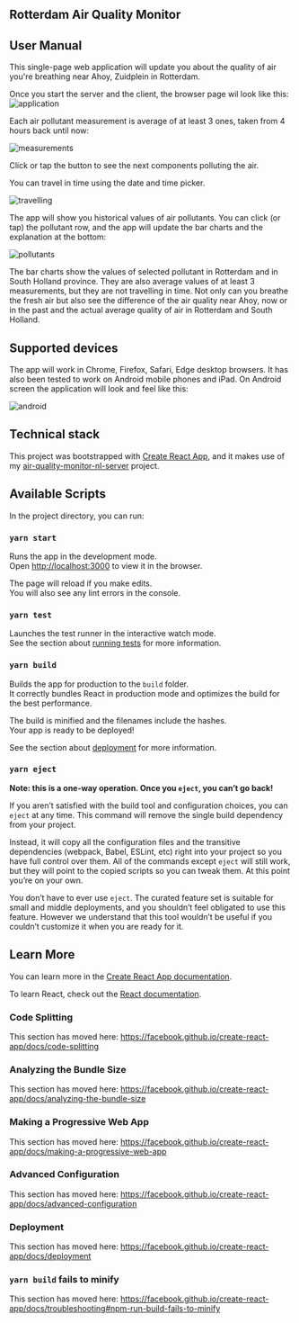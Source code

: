 ## Rotterdam Air Quality Monitor
## User Manual
This single-page web application will update 
you about the quality of air you're breathing near Ahoy, Zuidplein in Rotterdam.

Once you start the server and the client, the browser page wil look like this:
<img src="https://trello-attachments.s3.amazonaws.com/5e77b3f063dc99362c7036b8/5e77b4505cdd097bf329e49d/6d8dc804c821aaf6332ffae106b66719/Rotterdam_air_quality.PNG" alt="application"/>

Each air pollutant measurement is average of at least 3 ones, taken from 4 hours back until now:

<img src="https://trello-attachments.s3.amazonaws.com/5e77b3f063dc99362c7036b8/5e77b4505cdd097bf329e49d/48a03283819d5141268d2a633b0185c5/Pollutants.PNG" alt="measurements"/>

Click or tap the button to see the next components polluting the air.

You can travel in time using the date and time picker. 

<img src="https://trello-attachments.s3.amazonaws.com/5e77b3f063dc99362c7036b8/5e77b4505cdd097bf329e49d/f7134dde10f6b34a94dad4624d1d4989/TimeTravel.PNG" alt="travelling"/>

The app will show you historical values of air pollutants.
You can click (or tap) the pollutant row, 
and the app will update the bar charts and the explanation at the bottom:

<img src="https://trello-attachments.s3.amazonaws.com/5e77b3f063dc99362c7036b8/5e77b4505cdd097bf329e49d/10767bc209f1281dd64325a8c9fccc79/Aggr.PNG" alt="pollutants"/>

The bar charts show the values of selected pollutant in Rotterdam and in South Holland province.
They are also average values of at least 3 measurements, but they are not travelling in time.
Not only can you breathe the fresh air but also see the difference of the air quality near Ahoy, now or in the past 
and the actual average quality of air in Rotterdam and South Holland.

## Supported devices
The app will work in Chrome, Firefox, Safari, Edge desktop browsers.
It has also been tested to work on Android mobile phones and iPad.
On Android screen the application will look and feel like this:

<img src="https://trello-attachments.s3.amazonaws.com/5e77b4505cdd097bf329e49d/720x1280/3379286d6c2045fc917be5028ae93585/photo_2020-03-22_20-01-22.jpg" alt="android"/>

## Technical stack

This project was bootstrapped with [Create React App](https://github.com/facebook/create-react-app),
and it makes use of my  [air-quality-monitor-nl-server](https://github.com/dmitrychebayewski/air-quality-monitor-nl-server) project.

## Available Scripts

In the project directory, you can run:

### `yarn start`

Runs the app in the development mode.<br />
Open [http://localhost:3000](http://localhost:3000) to view it in the browser.

The page will reload if you make edits.<br />
You will also see any lint errors in the console.

### `yarn test`

Launches the test runner in the interactive watch mode.<br />
See the section about [running tests](https://facebook.github.io/create-react-app/docs/running-tests) for more information.

### `yarn build`

Builds the app for production to the `build` folder.<br />
It correctly bundles React in production mode and optimizes the build for the best performance.

The build is minified and the filenames include the hashes.<br />
Your app is ready to be deployed!

See the section about [deployment](https://facebook.github.io/create-react-app/docs/deployment) for more information.

### `yarn eject`

**Note: this is a one-way operation. Once you `eject`, you can’t go back!**

If you aren’t satisfied with the build tool and configuration choices, you can `eject` at any time. This command will remove the single build dependency from your project.

Instead, it will copy all the configuration files and the transitive dependencies (webpack, Babel, ESLint, etc) right into your project so you have full control over them. All of the commands except `eject` will still work, but they will point to the copied scripts so you can tweak them. At this point you’re on your own.

You don’t have to ever use `eject`. The curated feature set is suitable for small and middle deployments, and you shouldn’t feel obligated to use this feature. However we understand that this tool wouldn’t be useful if you couldn’t customize it when you are ready for it.

## Learn More

You can learn more in the [Create React App documentation](https://facebook.github.io/create-react-app/docs/getting-started).

To learn React, check out the [React documentation](https://reactjs.org/).

### Code Splitting

This section has moved here: https://facebook.github.io/create-react-app/docs/code-splitting

### Analyzing the Bundle Size

This section has moved here: https://facebook.github.io/create-react-app/docs/analyzing-the-bundle-size

### Making a Progressive Web App

This section has moved here: https://facebook.github.io/create-react-app/docs/making-a-progressive-web-app

### Advanced Configuration

This section has moved here: https://facebook.github.io/create-react-app/docs/advanced-configuration

### Deployment

This section has moved here: https://facebook.github.io/create-react-app/docs/deployment

### `yarn build` fails to minify

This section has moved here: https://facebook.github.io/create-react-app/docs/troubleshooting#npm-run-build-fails-to-minify
